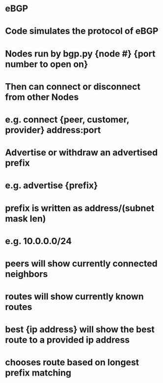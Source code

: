 # eBGP
# Code simulates the protocol of eBGP
# Nodes run by bgp.py {node #} {port number to open on}
# Then can connect or disconnect from other Nodes
# e.g. connect {peer, customer, provider} address:port
# Advertise or withdraw an advertised prefix
# e.g. advertise {prefix}
# prefix is written as address/(subnet mask len)
# e.g. 10.0.0.0/24
# peers will show currently connected neighbors
# routes will show currently known routes
# best {ip address} will show the best route to a provided ip address
# chooses route based on longest prefix matching 
